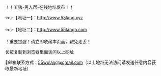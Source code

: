 ！️！️五狼-男人帮-在线地址发布！️！️

⭐️👉【地址一】：http://www.55lang.xyz

⭐️👉【地址二】：http://www.55langa.com

！️重要提醒！️请立即收藏本页面，避免走丢！

长按复制到浏览器里面访问以上网址

📧邮箱联系方式：55wulang@gmail.com（以上地址无法访问请发送任意内容获取最新地址）
